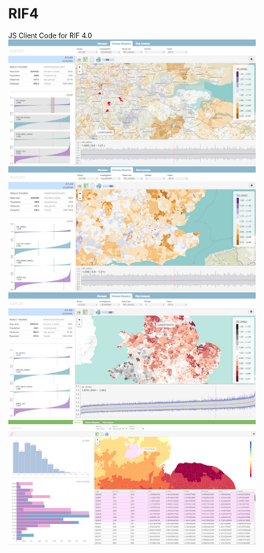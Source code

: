 RIF4
============================
JS Client Code for RIF 4.0
![Alt text](images/dm1.png?raw=true "RIF 4.0")
![Alt text](images/dm2.png?raw=true "RIF 4.0")
![Alt text](images/dm3.png?raw=true "RIF 4.0")
![Alt text](images/manager1.png?raw=true "RIF 4.0")